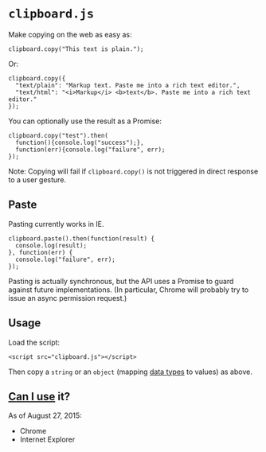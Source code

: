 # `clipboard.js`

Make copying on the web as easy as:

    clipboard.copy("This text is plain.");

Or:

    clipboard.copy({
      "text/plain": "Markup text. Paste me into a rich text editor.",
      "text/html": "<i>Markup</i> <b>text</b>. Paste me into a rich text editor."
    });

You can optionally use the result as a Promise:

    clipboard.copy("test").then(
      function(){console.log("success");},
      function(err){console.log("failure", err);
    });

Note: Copying will fail if `clipboard.copy()` is not triggered in direct response to a user gesture.

## Paste

Pasting currently works in IE.

    clipboard.paste().then(function(result) {
      console.log(result);
    }, function(err) {
      console.log("failure", err);
    });

Pasting is actually synchronous, but the API uses a Promise to guard against future implementations. (In particular, Chrome will probably try to issue an async permission request.)

## Usage

Load the script:

    <script src="clipboard.js"></script>

Then copy a `string` or an `object` (mapping [data types](http://www.w3.org/TR/clipboard-apis/#mandatory-data-types-1) to values) as above.

## [Can I use](http://caniuse.com/#feat=clipboard) it?

As of August 27, 2015:

- Chrome
- Internet Explorer
